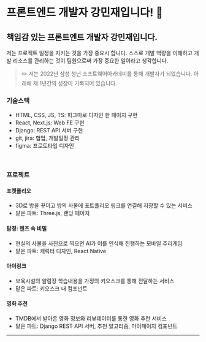 # 프론트엔드 개발자 강민재입니다! 👋

## 책임감 있는 프론트엔트 개발자 강민재입니다.

저는 프로젝트 일정을 지키는 것을 가장 중요시 합니다. 스스로 개발 역량을 이해하고 개발 리소스를 관리하는 것이 팀원으로써 가장 중요한 일이라고 생각합니다.

> ✏️ 저는 2022년 삼성 청년 소프트웨어아카데미를 통해 개발자가 되었습니다. 
아래에 제 1년간의 성장이 기록되어 있습니다.

### 기술스택
* HTML, CSS, JS, TS: 피그마로 디자인 한 페이지 구현
* React, Next.js: Web FE 구현
* Django: REST API 서버 구현
* git, jira: 협업, 개발일정 관리
* figma: 프로토타입 디자인

<br />

### 프로젝트
#### 포켓폴리오
 - 3D로 방을 꾸미고 방의 사물에 포트폴리오 링크를 연결해 저장할 수 있는 서비스
 - 맡은 파트: Three.js, 랜딩 페이지
#### 탐정: 렌즈 속 비밀
 - 현실의 사물을 사진으로 찍으면 AI가 이를 인식해 진행하는 모바일 추리게임
 - 맡은 파트: 캐릭터 디자인, React Native
#### 아이링크
 - 보육시설의 알림장 학습내용을 가정의 키오스크를 통해 전달하는 서비스
 - 맡은 파트: 키오스크 내 컴포넌트
#### 영화 추천
 - TMDB에서 받아온 영화 정보와 리뷰데이터를 통한 영화 추천 서비스
 - 맡은 파트: Django REST API 서버, 추천 알고리즘, 마이페이지 컴포넌트


---
